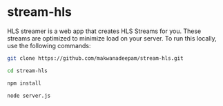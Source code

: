 # stream-hls

HLS streamer is a web app that creates HLS Streams for you. These streams are optimized to minimize load on your server.
To run this locally, use the following commands:

```bash
git clone https://github.com/makwanadeepam/stream-hls.git
```

```bash
cd stream-hls
```

```bash
npm install
```

```bash
node server.js
```

